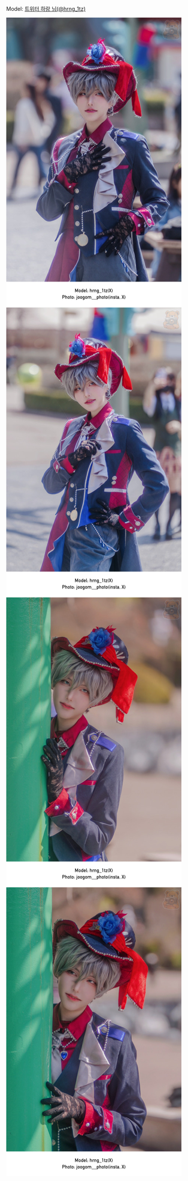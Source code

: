 ﻿---
dddd: 2024.03.23 코페
nickname: 하랑
sns_type: x
sns_id: hrng_1tz
---

<a name="hrng_1tz"></a>
Model: <a href="https://x.com/hrng_1tz" target="_blank">트위터 하랑 님(@hrng_1tz)</a>

![20240325155254599.jpg](/assets/img/2024/03-23/하랑/20240325155254599.jpg)
![20240325155421315.jpg](/assets/img/2024/03-23/하랑/20240325155421315.jpg)
![20240401211127809.jpg](/assets/img/2024/03-23/하랑/20240401211127809.jpg)
![20240401211348687.jpg](/assets/img/2024/03-23/하랑/20240401211348687.jpg)